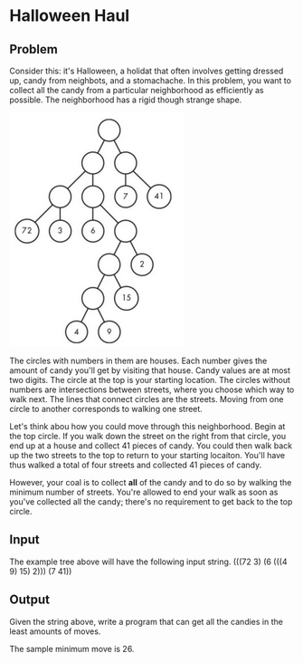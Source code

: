 # Halloween Haul

## Problem

Consider this: it's Halloween, a holidat that often involves getting dressed up, candy from neighbots, and a stomachache. In this problem, you want to collect all the candy from a particular neighborhood as efficiently as possible. The neighborhood has a rigid though strange shape.

![A sample neighborhood](SampleTree.jpg)

The circles with numbers in them are houses. Each number gives the amount of candy you'll get by visiting that house. Candy values are at most two digits. The circle at the top is your starting location. The circles without numbers are intersections between streets, where you choose which way to walk next. The lines that connect circles are the streets. Moving from one circle to another corresponds to walking one street.

Let's think abou how you could move through this neighborhood. Begin at the top circle. If you walk down the street on the right from that circle, you end up at a house and collect 41 pieces of candy. You could then walk back up the two streets to the top to return to your starting locaiton. You'll have thus walked a total of four streets and collected 41 pieces of candy.

However, your coal is to collect __all__ of the candy and to do so by walking the minimum number of streets. You're allowed to end your walk as soon as you've collected all the candy; there's no requirement to get back to the top circle.

## Input

The example tree above will have the following input string.
(((72 3) (6 (((4 9) 15) 2))) (7 41))

## Output

Given the string above, write a program that can get all the candies in the least amounts of moves.

The sample minimum move is 26.
